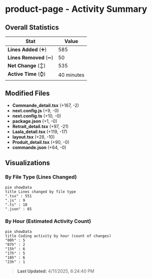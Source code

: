 # product-page - Activity Summary 

## Overall Statistics

| Stat                   | Value                                                             |
| ---------------------- | ----------------------------------------------------------------- |
| **Lines Added** (➕)   | 585                                          |
| **Lines Removed** (➖) | 50                                        |
| **Net Change** (↕)    | 535                |
| **Active Time** (⌚)   | 40 minutes |


## Modified Files
- **Commande_detail.tsx** (+167, -2)
- **next.config.js** (+9, -0)
- **next.config.ts** (+10, -0)
- **package.json** (+1, -0)
- **Retrait_detail.tsx** (+97, -21)
- **Laala_detail.tsx** (+119, -17)
- **layout.tsx** (+28, -10)
- **Produit_detail.tsx** (+90, -0)
- **commande.json** (+64, -0)

## Visualizations

### By File Type (Lines Changed)

```mermaid
pie showData
title Lines changed by file type
".tsx" : 551
".js" : 9
".ts" : 10
".json" : 65
```

### By Hour (Estimated Activity Count)

```mermaid
pie showData
title Coding activity by hour (count of changes)
"00h" : 5
"07h" : 2
"15h" : 6
"17h" : 5
"18h" : 6
"23h" : 1
```


> **Last Updated:** 4/11/2025, 6:24:40 PM